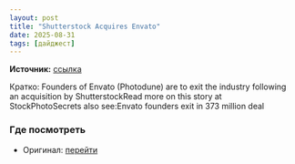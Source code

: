 ```yaml
---
layout: post
title: "Shutterstock Acquires Envato"
date: 2025-08-31
tags: [дайджест]
---
```


**Источник:** [ссылка](https://microstockinsider.com/news/shutterstock-acquires-envato)

Кратко: Founders of Envato (Photodune) are to exit the industry following an acquisition by ShutterstockRead more on this story at StockPhotoSecrets also see:Envato founders exit in 373 million deal 

### Где посмотреть
- Оригинал: [перейти]({link})
